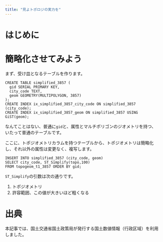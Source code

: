 ```yaml
---
title: "見よトポロジの実力を"
---
```


# はじめに


# 簡略化させてみよう

まず、受け皿となるテーブルを作ります。

```
CREATE TABLE simplified_3857 (
  gid SERIAL PRIMARY KEY,
  city_code TEXT,
  geom GEOMETRY(MULTIPOLYGON, 3857)
);
CREATE INDEX ix_simplified_3857_city_code ON simplified_3857 (city_code);
CREATE INDEX ix_simplified_3857_geom ON simplified_3857 USING GiST(geom);
```

なんてことはない、普通に``gid``と、属性とマルチポリゴンのジオメトリを持つ、いたって普通のテーブルです。

ここに、トポジオメトリカラムを持つテーブルから、トポジオメトリは簡略化し、それ以外の属性は変更なく、複写します。

```
INSERT INTO simplified_3857 (city_code, geom)
SELECT city_code, ST_Simplify(topo,100)
FROM topogeom_t1_3857 ORDER BY gid;
```

``ST_Simplify``の引数は次の通りです。

1. トポジオメトリ
2. 許容範囲、この値が大きいほど粗くなる



# 出典
本記事では、国土交通省国土政策局が発行する国土数値情報（行政区域）を利用しました。

